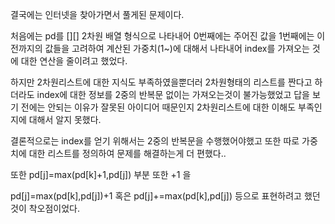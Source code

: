결국에는 인터넷을 찾아가면서 풀게된 문제이다.

처음에는 pd를 [][] 2차원 배열 형식으로 나타내어 0번째에는 주어진 값을 1번째에는 이전까지의 값들을 고려하여 계산된 가중치(1~)에 대해서 나타내어 index를 가져오는 것에 대한 연산을 줄이려고 했었다.

하지만 2차원리스트에 대한 지식도 부족하였을뿐더러 2차원형태의 리스트를 짠다고 하더라도 index에 대한 정보를 2중의 반복문 없이는 가져오는것이 불가능했었고 답을 보기 전에는 안되는 이유가 잘못된 아이디어 때문인지 2차원리스트에 대한 이해도 부족인지에 대해서 알지 못했다.

결론적으로는 index를 얻기 위해서는 2중의 반복문을 수행했어야했고 또한 따로 가중치에 대한 리스트를 정의하여 문제를 해결하는게 더 편했다..

또한 pd[j]=max(pd[k]+1,pd[j]) 부분 또한 +1 을

pd[j]=max(pd[k],pd[j])+1 혹은 pd[j]+=max(pd[k],pd[j]) 등으로 표현하려고 했던것이 착오점이었다.
